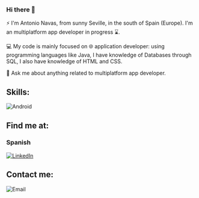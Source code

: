 ### Hi there 👋

<!--
**antonionav9/antonionav9** is a ✨ _special_ ✨ repository because its `README.md` (this file) appears on your GitHub profile.-->

⚡ I'm Antonio Navas, from sunny Seville, in the south of Spain (Europe). I'm an multiplatform app developer in progress ⌛.

💻 My code is mainly focused on 🌐 application developer: using programming languages like Java, I have knowledge of
Databases through SQL, I also have knowledge of HTML and CSS.

💬 Ask me about anything related to multiplatform app developer.

## Skills:
![Android](https://img.shields.io/badge/Android-3DDC84?style=for-the-badge&logo=android&logoColor=white&labelColor=101010)</br>

## Find me at:

### Spanish
[![LinkedIn](https://img.shields.io/badge/LinkedIn-Antonio_Navas-0077B5?style=for-the-badge&logo=linkedin&logoColor=white&labelColor=101010)](https://www.linkedin.com/in/antonio-navas/)

## Contact me:

![Email](https://img.shields.io/badge/Español-navasantonio187@gmail.com-44a3f1?style=for-the-badge&logo=gmail&logoColor=white&labelColor=101010)

